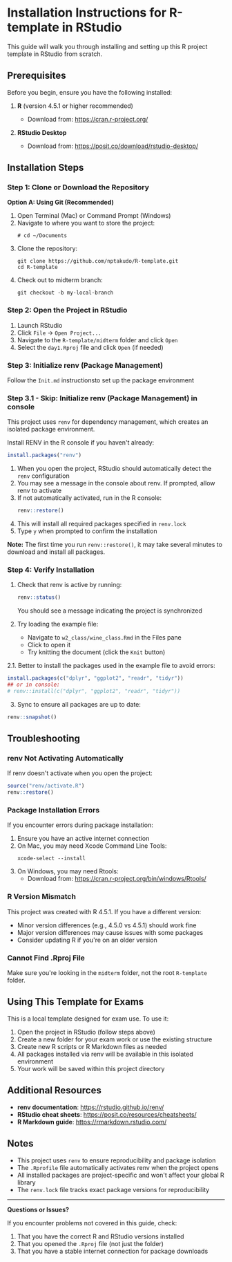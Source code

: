 # Installation Instructions for R-template in RStudio

This guide will walk you through installing and setting up this R project template in RStudio from scratch.

## Prerequisites

Before you begin, ensure you have the following installed:

1. **R** (version 4.5.1 or higher recommended)
   - Download from: https://cran.r-project.org/

2. **RStudio Desktop**
   - Download from: https://posit.co/download/rstudio-desktop/

## Installation Steps

### Step 1: Clone or Download the Repository

**Option A: Using Git (Recommended)**
1. Open Terminal (Mac) or Command Prompt (Windows)
2. Navigate to where you want to store the project:
   ```
   # cd ~/Documents
   ```
3. Clone the repository:
   ```
   git clone https://github.com/nptakudo/R-template.git
   cd R-template
   ```
4. Check out to midterm branch:
   ```
   git checkout -b my-local-branch
   ```

### Step 2: Open the Project in RStudio

1. Launch RStudio
2. Click `File` → `Open Project...`
3. Navigate to the `R-template/midterm` folder and click `Open`
4. Select the `day1.Rproj` file and click `Open` (if needed)

### Step 3: Initialize renv (Package Management)
Follow the `Init.md` instructionsto set up the package environment

### Step 3.1 - Skip: Initialize renv (Package Management) in console

This project uses `renv` for dependency management, which creates an isolated package environment.

Install RENV in the R console if you haven't already:
```r
install.packages("renv")
```

1. When you open the project, RStudio should automatically detect the `renv` configuration
2. You may see a message in the console about renv. If prompted, allow renv to activate
3. If not automatically activated, run in the R console:
   ```r
   renv::restore()
   ```
4. This will install all required packages specified in `renv.lock`
5. Type `y` when prompted to confirm the installation

**Note:** The first time you run `renv::restore()`, it may take several minutes to download and install all packages.

### Step 4: Verify Installation

1. Check that renv is active by running:
   ```r
   renv::status()
   ```
   You should see a message indicating the project is synchronized

2. Try loading the example file:
   - Navigate to `w2_class/wine_class.Rmd` in the Files pane
   - Click to open it
   - Try knitting the document (click the `Knit` button)

2.1. Better to install the packages used in the example file to avoid errors:
```r
install.packages(c("dplyr", "ggplot2", "readr", "tidyr"))
## or in console:
# renv::install(c("dplyr", "ggplot2", "readr", "tidyr"))
```
3. Sync to ensure all packages are up to date:
```r
renv::snapshot()
```

## Troubleshooting

### renv Not Activating Automatically

If renv doesn't activate when you open the project:
```r
source("renv/activate.R")
renv::restore()
```

### Package Installation Errors

If you encounter errors during package installation:
1. Ensure you have an active internet connection
2. On Mac, you may need Xcode Command Line Tools:
   ```
   xcode-select --install
   ```
3. On Windows, you may need Rtools:
   - Download from: https://cran.r-project.org/bin/windows/Rtools/

### R Version Mismatch

This project was created with R 4.5.1. If you have a different version:
- Minor version differences (e.g., 4.5.0 vs 4.5.1) should work fine
- Major version differences may cause issues with some packages
- Consider updating R if you're on an older version

### Cannot Find .Rproj File

Make sure you're looking in the `midterm` folder, not the root `R-template` folder.

## Using This Template for Exams

This is a local template designed for exam use. To use it:

1. Open the project in RStudio (follow steps above)
2. Create a new folder for your exam work or use the existing structure
3. Create new R scripts or R Markdown files as needed
4. All packages installed via renv will be available in this isolated environment
5. Your work will be saved within this project directory

## Additional Resources

- **renv documentation**: https://rstudio.github.io/renv/
- **RStudio cheat sheets**: https://posit.co/resources/cheatsheets/
- **R Markdown guide**: https://rmarkdown.rstudio.com/

## Notes

- This project uses `renv` to ensure reproducibility and package isolation
- The `.Rprofile` file automatically activates renv when the project opens
- All installed packages are project-specific and won't affect your global R library
- The `renv.lock` file tracks exact package versions for reproducibility

---

**Questions or Issues?**

If you encounter problems not covered in this guide, check:
1. That you have the correct R and RStudio versions installed
2. That you opened the `.Rproj` file (not just the folder)
3. That you have a stable internet connection for package downloads
